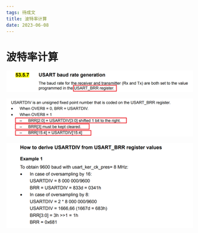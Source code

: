 ```yaml
---
tags: 待成文
title: 波特率计算
date: 2023-06-08
---
```

# 波特率计算

![](assets/20230608115421849.png)

![](assets/20230608115809326.png)

![](assets/20230608115347234.png)